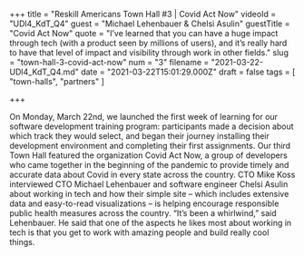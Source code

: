 +++
title = "Reskill Americans Town Hall #3 | Covid Act Now"
videoId = "UDl4_KdT_Q4"
guest = "Michael Lehenbauer & Chelsi Asulin"
guestTitle = "Covid Act Now"
quote = "I’ve learned that you can have a huge impact through tech (with a product seen by millions of users), and it’s really hard to have that level of impact and visibility through work in other fields."
slug = "town-hall-3-covid-act-now"
num = "3"
filename = "2021-03-22-UDl4_KdT_Q4.md"
date = "2021-03-22T15:01:29.000Z"
draft = false
tags = [ "town-halls", "partners" ]

+++

On Monday, March 22nd, we launched the first week of learning for our software development training program: participants made a decision about which track they would select, and began their journey installing their development environment and completing their first assignments. Our third Town Hall featured the organization Covid Act Now, a group of developers who came together in the beginning of the pandemic to provide timely and accurate data about Covid in every state across the country. CTO Mike Koss interviewed CTO Michael Lehenbauer and software engineer Chelsi Asulin about working in tech and how their simple site – which includes extensive data and easy-to-read visualizations – is helping encourage responsible public health measures across the country. “It’s been a whirlwind,” said Lehenbauer. He said that one of the aspects he likes most about working in tech is that you get to work with amazing people and build really cool things.
